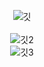 <div align="center">

![깃](https://github.com/yoonseo232/yoonseo232/assets/99568268/c24420e5-a516-4944-b867-53a9870da15d)
<br/>
<br/>
![깃2](https://github.com/yoonseo232/yoonseo232/assets/99568268/f485468b-1551-4e14-8abb-097d4567bce1)
<br/>
![깃3](https://github.com/yoonseo232/yoonseo232/assets/99568268/dd4d6573-58fa-43ef-8420-dee463a8d827)
</div>


